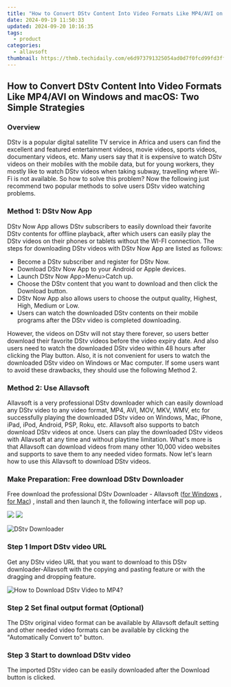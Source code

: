 ```yaml
---
title: "How to Convert DStv Content Into Video Formats Like MP4/AVI on Windows and macOS: Two Simple Strategies"
date: 2024-09-19 11:50:33
updated: 2024-09-20 10:16:35
tags:
  - product
categories:
  - allavsoft
thumbnail: https://thmb.techidaily.com/e6d973791325054ad0d7f0fcd99fd3ff0a56a44316e750df20403e0686bc2309.jpg
---
```


## How to Convert DStv Content Into Video Formats Like MP4/AVI on Windows and macOS: Two Simple Strategies

### Overview

DStv is a popular digital satellite TV service in Africa and users can find the excellent and featured entertainment videos, movie videos, sports videos, documentary videos, etc. Many users say that it is expensive to watch DStv videos on their mobiles with the mobile data, but for young workers, they mostly like to watch DStv videos when taking subway, travelling where Wi-Fi is not available. So how to solve this problem? Now the following just recommend two popular methods to solve users DStv video watching problems.

### Method 1: DStv Now App

DStv Now App allows DStv subscribers to easily download their favorite DStv contents for offline playback, after which users can easily play the DStv videos on their phones or tablets without the WI-FI connection. The steps for downloading DStv videos with DStv Now App are listed as follows:

* Become a DStv subscriber and register for DStv Now.
* Download DStv Now App to your Android or Apple devices.
* Launch DStv Now App>Menu>Catch up.
* Choose the DStv content that you want to download and then click the Download button.
* DStv Now App also allows users to choose the output quality, Highest, High, Medium or Low.
* Users can watch the downloaded DStv contents on their mobile programs after the DStv video is completed downloading.

However, the videos on DStv will not stay there forever, so users better download their favorite DStv videos before the video expiry date. And also users need to watch the downloaded DStv video within 48 hours after clicking the Play button. Also, it is not convenient for users to watch the downloaded DStv video on Windows or Mac computer. If some users want to avoid these drawbacks, they should use the following Method 2.

### Method 2: Use Allavsoft

Allavsoft is a very professional DStv downloader which can easily download any DStv video to any video format, MP4, AVI, MOV, MKV, WMV, etc for successfully playing the downloaded DStv video on Windows, Mac, iPhone, iPad, iPod, Android, PSP, Roku, etc. Allavsoft also supports to batch download DStv videos at once. Users can play the downloaded DStv videos with Allavsoft at any time and without playtime limitation. What's more is that Allavsoft can download videos from many other 10,000 video websites and supports to save them to any needed video formats. Now let's learn how to use this Allavsoft to download DStv videos.

### Make Preparation: Free download DStv Downloader

Free download the professional DStv Downloader - Allavsoft ([for Windows](https://tools.techidaily.com/allavsoft/products/) , [for Mac](https://tools.techidaily.com/allavsoft/products/)) , install and then launch it, the following interface will pop up.

[![](https://www.allavsoft.com/how-to/../images/how-to/free-download-win.jpg)](https://tools.techidaily.com/allavsoft/products/) [![](https://www.allavsoft.com/how-to/../images/how-to/free-download-mac.jpg)](https://tools.techidaily.com/allavsoft/products/)

![DStv Downloader](https://www.allavsoft.com/how-to/../images/allavsoft/screen-shot-600.jpg)

### Step 1 Import DStv video URL

Get any DStv video URL that you want to download to this DStv downloader-Allavsoft with the copying and pasting feature or with the dragging and dropping feature.

![How to Download DStv Video to MP4?](https://www.allavsoft.com/how-to/../images/how-to/download-rtmp-video/download-rtmp-video.jpg)

### Step 2 Set final output format (Optional)

The DStv original video format can be available by Allavsoft default setting and other needed video formats can be available by clicking the "Automatically Convert to" button.

### Step 3 Start to download DStv video

The imported DStv video can be easily downloaded after the Download button is clicked.

<ins class="adsbygoogle"
     style="display:block"
     data-ad-format="autorelaxed"
     data-ad-client="ca-pub-7571918770474297"
     data-ad-slot="1223367746"></ins>



<ins class="adsbygoogle"
     style="display:block"
     data-ad-client="ca-pub-7571918770474297"
     data-ad-slot="8358498916"
     data-ad-format="auto"
     data-full-width-responsive="true"></ins>
